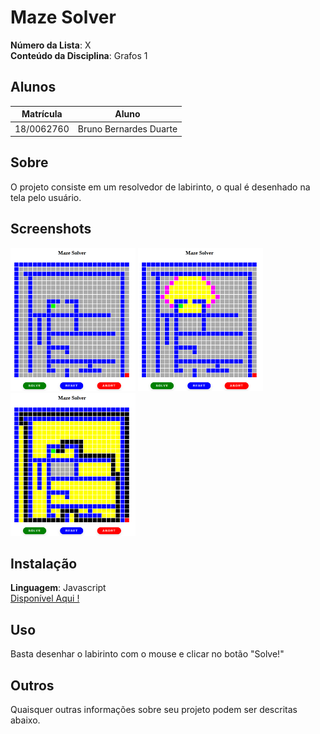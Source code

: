 # Maze Solver

**Número da Lista**: X<br>
**Conteúdo da Disciplina**: Grafos 1<br>

## Alunos
|Matrícula | Aluno |
| -- | -- |
| 18/0062760  |  Bruno Bernardes Duarte |

## Sobre 
O projeto consiste em um resolvedor de labirinto, o qual é desenhado na tela pelo usuário.

## Screenshots
<div>
<img src="./.github/01.png" alt="unsolved" width="200"/>
<img src="./.github/02.png" alt="solving" width="200"/>
<img src="./.github/03.png" alt="solved" width="200"/>
</div>

## Instalação 
**Linguagem**: Javascript<br>
[Disponível Aqui !](https://brunobd.github.io/Grafos1_MazeSolver/)
## Uso 
Basta desenhar o labirinto com o mouse e clicar no botão "Solve!"
## Outros 
Quaisquer outras informações sobre seu projeto podem ser descritas abaixo.





